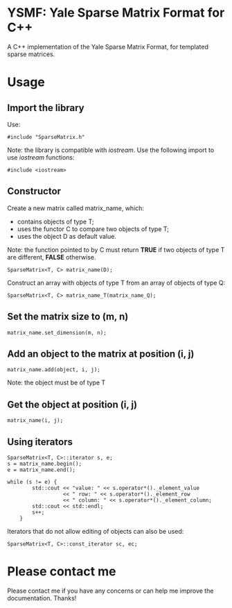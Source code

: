 # YSMF: Yale Sparse Matrix Format for C++

A C++ implementation of the Yale Sparse Matrix Format, for templated sparse matrices.

# Usage

## Import the library

Use:

`#include "SparseMatrix.h"`

Note: the library is compatible with _iostream_. Use the following import to use _iostream_ functions:

`#include <iostream>`

## Constructor

Create a new matrix called matrix_name, which:
* contains objects of type T;
* uses the functor C to compare two objects 
of type T;
* uses the object D as default value.   

Note: the function pointed to by C must return **TRUE** if two objects of type T are different, **FALSE** otherwise.

`SparseMatrix<T, C> matrix_name(D);`

Construct an array with objects of type T from an array of objects of type Q:

`SparseMatrix<T, C> matrix_name_T(matrix_name_Q);`

## Set the matrix size to (m, n)

`matrix_name.set_dimension(m, n);`

## Add an object to the matrix at position (i, j)

`matrix_name.add(object, i, j);`

Note: the object must be of type T

## Get the object at position (i, j)

`matrix_name(i, j);`

## Using iterators


```
SparseMatrix<T, C>::iterator s, e;
s = matrix_name.begin();
e = matrix_name.end();

while (s != e) {
        std::cout << "value: " << s.operator*()._element_value
                  << " row: " << s.operator*()._element_row
                  << " column: " << s.operator*()._element_column;
        std::cout << std::endl;
        s++;
    }
```

Iterators that do not allow editing of objects can also be used:

 `SparseMatrix<T, C>::const_iterator sc, ec;`


# Please contact me
Please contact me if you have any concerns or can help me improve the documentation. Thanks!
